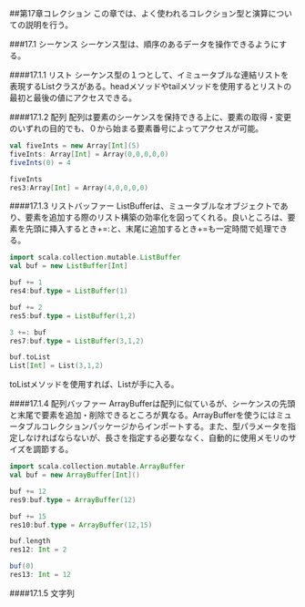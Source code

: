 ##第17章コレクション
この章では、よく使われるコレクション型と演算についての説明を行う。

###17.1 シーケンス
シーケンス型は、順序のあるデータを操作できるようにする。

####17.1.1 リスト
シーケンス型の１つとして、イミュータブルな連結リストを表現するListクラスがある。headメソッドやtailメソッドを使用するとリストの最初と最後の値にアクセスできる。

####17.1.2 配列
配列は要素のシーケンスを保持できる上に、要素の取得・変更のいずれの目的でも、０から始まる要素番号によってアクセスが可能。

```scala
val fiveInts = new Array[Int](5)
fiveInts: Array[Int] = Array(0,0,0,0,0)
fiveInts(0) = 4

fiveInts
res3:Array[Int] = Array(4,0,0,0,0)
```

####17.1.3 リストバッファー
ListBufferは、ミュータブルなオブジェクトであり、要素を追加する際のリスト構築の効率化を図ってくれる。良いところは、要素を先頭に挿入するとき+=:と、末尾に追加するとき+=も一定時間で処理できる。

```scala
import scala.collection.mutable.ListBuffer
val buf = new ListBuffer[Int]

buf += 1
res4:buf.type = ListBuffer(1)

buf += 2
res5:buf.type = ListBuffer(1,2)

3 +=: buf
res7:buf.type = ListBuffer(3,1,2)

buf.toList
List[Int] = List(3,1,2)

```
toListメソッドを使用すれば、Listが手に入る。

####17.1.4 配列バッファー
ArrayBufferは配列に似ているが、シーケンスの先頭と末尾で要素を追加・削除できるところが異なる。ArrayBufferを使うにはミュータブルコレクションパッケージからインポートする。また、型パラメータを指定しなければならないが、長さを指定する必要ななく、自動的に使用メモリのサイズを調節する。

```scala
import scala.collection.mutable.ArrayBuffer
val buf = new ArrayBuffer[Int]()

buf += 12
res9:buf.type = ArrayBuffer(12)

buf += 15 
res10:buf.type = ArrayBuffer(12,15)

buf.length
res12: Int = 2

buf(0)
res13: Int = 12
```

####17.1.5 文字列






















